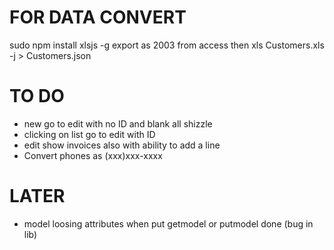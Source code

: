 FOR DATA CONVERT
===
sudo npm install xlsjs -g
export as 2003 from access then
xls Customers.xls -j > Customers.json

TO DO
===
- new go to edit with no ID and blank all shizzle
- clicking on list go to edit with ID
- edit show invoices also with ability to add a line
- Convert phones as (xxx)xxx-xxxx

LATER
===
- model loosing attributes when put getmodel or putmodel done (bug in lib)